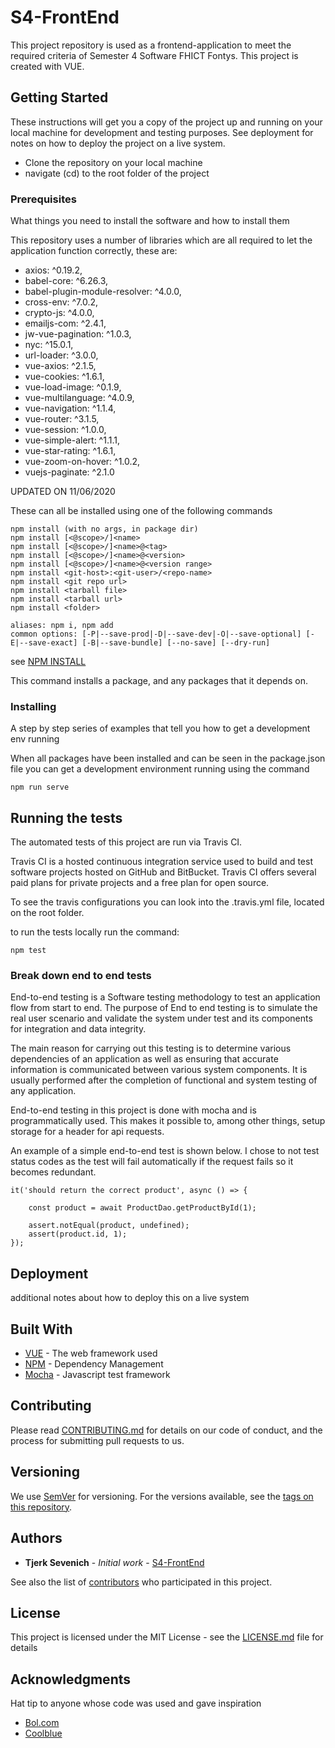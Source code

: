 # S4-FrontEnd

This project repository is used as a frontend-application to meet the required criteria of Semester 4 Software
FHICT Fontys. This project is created with VUE.

## Getting Started

These instructions will get you a copy of the project up and running on your local machine for development and testing purposes. See deployment for notes on how to deploy the project on a live system.

* Clone the repository on your local machine
* navigate (cd) to the root folder of the project

### Prerequisites

What things you need to install the software and how to install them

This repository uses a number of libraries which are all required to let the application function correctly, these are:

* axios: ^0.19.2,
* babel-core: ^6.26.3,
* babel-plugin-module-resolver: ^4.0.0,
* cross-env: ^7.0.2,
* crypto-js: ^4.0.0,
* emailjs-com: ^2.4.1,
* jw-vue-pagination: ^1.0.3,
* nyc: ^15.0.1,
* url-loader: ^3.0.0,
* vue-axios: ^2.1.5,
* vue-cookies: ^1.6.1,
* vue-load-image: ^0.1.9,
* vue-multilanguage: ^4.0.9,
* vue-navigation: ^1.1.4,
* vue-router: ^3.1.5,
* vue-session: ^1.0.0,
* vue-simple-alert: ^1.1.1,
* vue-star-rating: ^1.6.1,
* vue-zoom-on-hover: ^1.0.2,
* vuejs-paginate: ^2.1.0

UPDATED ON 11/06/2020

These can all be installed using one of the following commands

```
npm install (with no args, in package dir)
npm install [<@scope>/]<name>
npm install [<@scope>/]<name>@<tag>
npm install [<@scope>/]<name>@<version>
npm install [<@scope>/]<name>@<version range>
npm install <git-host>:<git-user>/<repo-name>
npm install <git repo url>
npm install <tarball file>
npm install <tarball url>
npm install <folder>

aliases: npm i, npm add
common options: [-P|--save-prod|-D|--save-dev|-O|--save-optional] [-E|--save-exact] [-B|--save-bundle] [--no-save] [--dry-run]
```
see [NPM INSTALL](https://docs.npmjs.com/cli/install)

This command installs a package, and any packages that it depends on.

### Installing

A step by step series of examples that tell you how to get a development env running

When all packages have been installed and can be seen in the package.json file you can
get a development environment running using the command 

```
npm run serve
```


## Running the tests

The automated tests of this project are run via Travis CI.

Travis CI is a hosted continuous integration service used to build and test software projects hosted on GitHub and BitBucket. Travis CI offers several paid plans for private projects and a free plan for open source.

To see the travis configurations you can look into the .travis.yml file, located on the root folder.

to run the tests locally run the command:
```
npm test
```

### Break down end to end tests

End-to-end testing is a Software testing methodology to test an application flow from start to end. The 
purpose of End to end testing is to simulate the real user scenario and validate the system under test 
and its components for integration and data integrity.

The main reason for carrying out this testing is to determine various dependencies of an application as
well as ensuring that accurate information is communicated between various system components. It is usually
performed after the completion of functional and system testing of any application.

End-to-end testing in this project is done with mocha and is programmatically used.
This makes it possible to, among other things, setup storage for a header for api requests.

An example of a simple end-to-end test is shown below. I chose to not test status codes 
as the test will fail automatically if the request fails so it becomes redundant.
```
it('should return the correct product', async () => {
                
    const product = await ProductDao.getProductById(1);

    assert.notEqual(product, undefined);
    assert(product.id, 1);
});
```

## Deployment

additional notes about how to deploy this on a live system

## Built With

* [VUE](https://vuejs.org/) - The web framework used
* [NPM](https://www.npmjs.com/) - Dependency Management
* [Mocha](https://mochajs.org/) - Javascript test framework

## Contributing

Please read [CONTRIBUTING.md](https://gist.github.com/PurpleBooth/b24679402957c63ec426) for details on our code of conduct, and the process for submitting pull requests to us.

## Versioning

We use [SemVer](http://semver.org/) for versioning. For the versions available, see the [tags on this repository](https://github.com/Tjerk132/S4-FrontEnd/tags). 

## Authors

* **Tjerk Sevenich** - *Initial work* - [S4-FrontEnd](https://github.com/Tjerk132)

See also the list of [contributors](https://github.com/Tjerk132/S4-FrontEnd/contributors) who participated in this project.

## License

This project is licensed under the MIT License - see the [LICENSE.md](LICENSE.md) file for details

## Acknowledgments

Hat tip to anyone whose code was used and gave inspiration

- [Bol.com](https://www.bol.com/nl/)
- [Coolblue](https://www.coolblue.nl/)

